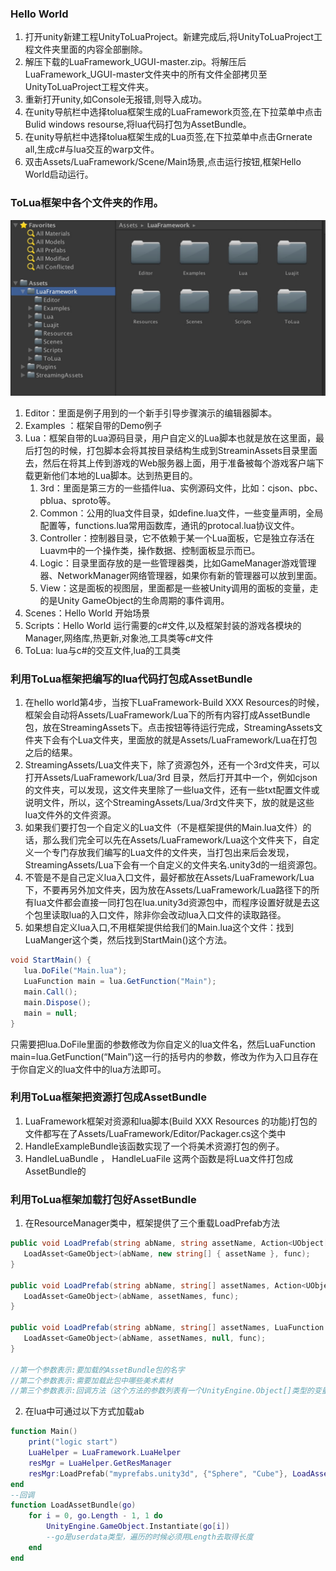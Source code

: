### Hello World
1. 打开unity新建工程UnityToLuaProject。新建完成后,将UnityToLuaProject工程文件夹里面的内容全部删除。
2. 解压下载的LuaFramework_UGUI-master.zip。将解压后LuaFramework_UGUI-master文件夹中的所有文件全部拷贝至UnityToLuaProject工程文件夹。
3. 重新打开unity,如Console无报错,则导入成功。
4. 在unity导航栏中选择tolua框架生成的LuaFramework页签,在下拉菜单中点击Bulid windows resourse,将lua代码打包为AssetBundle。
5. 在unity导航栏中选择tolua框架生成的Lua页签,在下拉菜单中点击Grnerate all,生成c#与lua交互的warp文件。
6. 双击Assets/LuaFramework/Scene/Main场景,点击运行按钮,框架Hello World启动运行。

### ToLua框架中各个文件夹的作用。
![Image of unityfile](https://github.com/KleinParadise/Unity/blob/master/pic/unity_tolua_file.png)
1. Editor：里面是例子用到的一个新手引导步骤演示的编辑器脚本。
2. Examples ：框架自带的Demo例子
3. Lua：框架自带的Lua源码目录，用户自定义的Lua脚本也就是放在这里面，最后打包的时候，打包脚本会将其按目录结构生成到StreaminAssets目录里面去，然后在将其上传到游戏的Web服务器上面，用于准备被每个游戏客户端下载更新他们本地的Lua脚本。达到热更目的。
   1. 3rd：里面是第三方的一些插件lua、实例源码文件，比如：cjson、pbc、pblua、sproto等。
   2. Common：公用的lua文件目录，如define.lua文件，一些变量声明，全局配置等，functions.lua常用函数库，通讯的protocal.lua协议文件。
   3. Controller：控制器目录，它不依赖于某一个Lua面板，它是独立存活在Luavm中的一个操作类，操作数据、控制面板显示而已。
   4. Logic：目录里面存放的是一些管理器类，比如GameManager游戏管理器、NetworkManager网络管理器，如果你有新的管理器可以放到里面。
   5. View：这是面板的视图层，里面都是一些被Unity调用的面板的变量，走的是Unity GameObject的生命周期的事件调用。
4. Scenes：Hello World 开始场景
5. Scripts：Hello World 运行需要的c#文件,以及框架封装的游戏各模块的Manager,网络库,热更新,对象池,工具类等c#文件
6. ToLua: lua与c#的交互文件,lua的工具类

### 利用ToLua框架把编写的lua代码打包成AssetBundle
1. 在hello world第4步，当按下LuaFramework-Build XXX Resources的时候，框架会自动将Assets/LuaFramework/Lua下的所有内容打成AssetBundle包，放在StreamingAssets下。点击按钮等待运行完成，StreamingAssets文件夹下会有个Lua文件夹，里面放的就是Assets/LuaFramework/Lua在打包之后的结果。  
2. StreamingAssets/Lua文件夹下，除了资源包外，还有一个3rd文件夹，可以打开Assets/LuaFramework/Lua/3rd 目录，然后打开其中一个，例如cjson的文件夹，可以发现，这文件夹里除了一些lua文件，还有一些txt配置文件或说明文件，所以，这个StreamingAssets/Lua/3rd文件夹下，放的就是这些lua文件外的文件资源。  
3. 如果我们要打包一个自定义的Lua文件（不是框架提供的Main.lua文件）的话，那么我们完全可以先在Assets/LuaFramework/Lua这个文件夹下，自定义一个专门存放我们编写的Lua文件的文件夹，当打包出来后会发现，StreamingAssets/Lua下会有一个自定义的文件夹名.unity3d的一组资源包。  
4. 不管是不是自己定义lua入口文件，最好都放在Assets/LuaFramework/Lua下，不要再另外加文件夹，因为放在Assets/LuaFramework/Lua路径下的所有lua文件都会直接一同打包在lua.unity3d资源包中，而程序设置好就是去这个包里读取lua的入口文件，除非你会改动lua入口文件的读取路径。
5. 如果想自定义lua入口,不用框架提供给我们的Main.lua这个文件：找到LuaManger这个类，然后找到StartMain()这个方法。
```c#
void StartMain() {
   lua.DoFile("Main.lua");
   LuaFunction main = lua.GetFunction("Main");
   main.Call();
   main.Dispose();
   main = null;    
}
```
只需要把lua.DoFile里面的参数修改为你自定义的lua文件名，然后LuaFunction main=lua.GetFunction(“Main”)这一行的括号内的参数，修改为作为入口且存在于你自定义的lua文件中的lua方法即可。

### 利用ToLua框架把资源打包成AssetBundle
1. LuaFramework框架对资源和lua脚本(Build XXX Resources 的功能)打包的文件都写在了Assets/LuaFramework/Editor/Packager.cs这个类中
2. HandleExampleBundle该函数实现了一个将美术资源打包的例子。
3. HandleLuaBundle ， HandleLuaFile 这两个函数是将Lua文件打包成AssetBundle的


### 利用ToLua框架加载打包好AssetBundle
1. 在ResourceManager类中，框架提供了三个重载LoadPrefab方法
```c#
public void LoadPrefab(string abName, string assetName, Action<UObject[]> func) {
   LoadAsset<GameObject>(abName, new string[] { assetName }, func);
}

public void LoadPrefab(string abName, string[] assetNames, Action<UObject[]> func) {
   LoadAsset<GameObject>(abName, assetNames, func);
}

public void LoadPrefab(string abName, string[] assetNames, LuaFunction func) {
   LoadAsset<GameObject>(abName, assetNames, null, func);
}

//第一个参数表示:要加载的AssetBundle包的名字
//第二个参数表示:需要加载此包中哪些美术素材
//第三个参数表示:回调方法（这个方法的参数列表有一个UnityEngine.Object[]类型的变量的，这个数组变量存的就是你所加载的美术资源）
```
2. 在lua中可通过以下方式加载ab
```lua
function Main()					
	print("logic start")
	LuaHelper = LuaFramework.LuaHelper
	resMgr = LuaHelper.GetResManager
	resMgr:LoadPrefab("myprefabs.unity3d", {"Sphere", "Cube"}, LoadAssetBundle)
end
--回调
function LoadAssetBundle(go)
	for i = 0, go.Length - 1, 1 do
		UnityEngine.GameObject.Instantiate(go[i])
		--go是userdata类型，遍历的时候必须用Length去取得长度
	end
end
```
